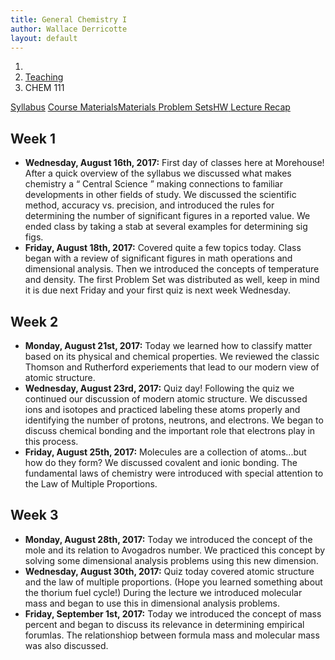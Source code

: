 ```yaml
---
title: General Chemistry I
author: Wallace Derricotte
layout: default
---
```


<ol class="breadcrumb">
  <li><a href="/"><i class="fa fa-home"></i></a></li>
  <li><a href="/teaching/">Teaching</a></li>
  <li class="active">CHEM 111</li>
</ol>

<div class="row">
<div class="col-xs-12">
<div class="btn-group btn-group-justified">
<a class="btn btn-default btn-success" href="{{site.baseurl}}/teaching/chem111f17/syllabus.pdf">
Syllabus</a>
<a class="btn btn-default btn-primary" href="{{site.baseurl}}/teaching/chem111f17/materials/"
>
<span class="hidden-xs">Course Materials</span><span class="visible-xs">Materials</span>
</a>
<a class="btn btn-default btn-warning" href="{{site.baseurl}}/teaching/chem111f17/problem_sets/">
<span class="hidden-xs">Problem Sets</span><span class="visible-xs">HW</span>
</a>
<a class="btn btn-default btn-info" href="{{site.baseurl}}/teaching/chem111f17/lecture_recap/">Lecture Recap</a>
</div>
</div>
</div>

## Week 1 ##
<ul class="fa-ul">
  <li><i class="fa-li fa fa-calendar-check-o"></i><b>Wednesday, August 16th, 2017:</b> First day of classes here at Morehouse! After a quick overview of the syllabus we discussed what makes chemistry a <q> Central Science </q> making connections to familiar developments in other fields of study. We discussed the scientific method, accuracy vs. precision, and introduced the rules for determining the number of significant figures in a reported value. We ended class by taking a stab at several examples for determining sig figs. </li>
<li><i class="fa-li fa fa-calendar-check-o"></i><b>Friday, August 18th, 2017:</b> Covered quite a few topics today. Class began with a review of significant figures in math operations and dimensional analysis. Then we introduced the concepts of temperature and density. The first Problem Set was distributed as well, keep in mind it is due next Friday and your first quiz is next week Wednesday.</li>
</ul>

## Week 2 ##
<ul class="fa-ul">
  <li><i class="fa-li fa fa-calendar-check-o"></i><b>Monday, August 21st, 2017:</b> Today we learned how to classify matter based on its physical and chemical properties. We reviewed the classic Thomson and Rutherford experiements that lead to our modern view of atomic structure.</li>
  <li><i class="fa-li fa fa-calendar-check-o"></i><b>Wednesday, August 23rd, 2017:</b> Quiz day! Following the quiz we continued our discussion of modern atomic structure. We discussed ions and isotopes and practiced labeling these atoms properly and identifying the number of protons, neutrons, and electrons. We began to discuss chemical bonding and the important role that electrons play in this process.</li>
  <li><i class="fa-li fa fa-calendar-check-o"></i><b>Friday, August 25th, 2017:</b> Molecules are a collection of atoms...but how do they form? We discussed covalent and ionic bonding. The fundamental laws of chemistry were introduced with special attention to the Law of Multiple Proportions.</li>
</ul> 

## Week 3 ##
<ul class="fa-ul">
  <li><i class="fa-li fa fa-calendar-check-o"></i><b>Monday, August 28th, 2017:</b> Today we introduced the concept of the mole and its relation to Avogadros number. We practiced this concept by solving some dimensional analysis problems using this new dimension. </li>
  <li><i class="fa-li fa fa-calendar-check-o"></i><b>Wednesday, August 30th, 2017:</b> Quiz today covered atomic structure and the law of multiple proportions. (Hope you learned something about the thorium fuel cycle!) During the lecture we introduced molecular mass and began to use this in dimensional analysis problems. </li>
  <li><i class="fa-li fa fa-calendar-check-o"></i><b>Friday, September 1st, 2017:</b> Today we introduced the concept of mass percent and began to discuss its relevance in determining empirical forumlas. The relationshiop between formula mass and molecular mass was also discussed. </li>
</ul>
